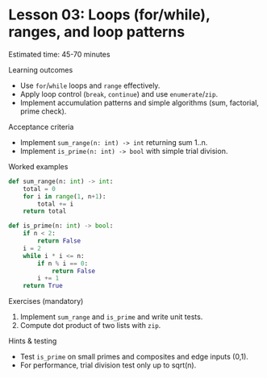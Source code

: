 # Lesson 03: Loops (for/while), ranges, and loop patterns

Estimated time: 45-70 minutes

Learning outcomes
- Use `for`/`while` loops and `range` effectively.
- Apply loop control (`break`, `continue`) and use `enumerate`/`zip`.
- Implement accumulation patterns and simple algorithms (sum, factorial, prime check).

Acceptance criteria
- Implement `sum_range(n: int) -> int` returning sum 1..n.
- Implement `is_prime(n: int) -> bool` with simple trial division.

Worked examples

```py
def sum_range(n: int) -> int:
	total = 0
	for i in range(1, n+1):
		total += i
	return total

def is_prime(n: int) -> bool:
	if n < 2:
		return False
	i = 2
	while i * i <= n:
		if n % i == 0:
			return False
		i += 1
	return True
```

Exercises (mandatory)
1) Implement `sum_range` and `is_prime` and write unit tests.
2) Compute dot product of two lists with `zip`.

Hints & testing
- Test `is_prime` on small primes and composites and edge inputs (0,1).
- For performance, trial division test only up to sqrt(n).
